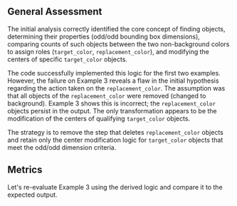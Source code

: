 ## General Assessment

The initial analysis correctly identified the core concept of finding objects, determining their properties (odd/odd bounding box dimensions), comparing counts of such objects between the two non-background colors to assign roles (`target_color`, `replacement_color`), and modifying the centers of specific `target_color` objects.

The code successfully implemented this logic for the first two examples. However, the failure on Example 3 reveals a flaw in the initial hypothesis regarding the action taken on the `replacement_color`. The assumption was that all objects of the `replacement_color` were removed (changed to background). Example 3 shows this is incorrect; the `replacement_color` objects persist in the output. The only transformation appears to be the modification of the centers of qualifying `target_color` objects.

The strategy is to remove the step that deletes `replacement_color` objects and retain only the center modification logic for `target_color` objects that meet the odd/odd dimension criteria.

## Metrics

Let's re-evaluate Example 3 using the derived logic and compare it to the expected output.

